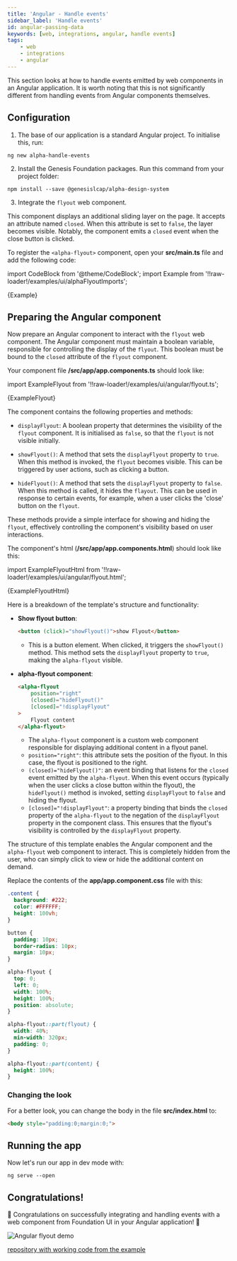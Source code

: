 ```yaml
---
title: 'Angular - Handle events'
sidebar_label: 'Handle events'
id: angular-passing-data
keywords: [web, integrations, angular, handle events]
tags:
    - web
    - integrations
    - angular
---
```


This section looks at how to handle events emitted by web components in an Angular application. It is worth noting that this is not significantly different from handling events from Angular components themselves.

## Configuration

1. The base of our application is a standard Angular project. To initialise this, run:

```shell
ng new alpha-handle-events
```

2. Install the Genesis Foundation packages. Run this command from your project folder:

```shell
npm install --save @genesislcap/alpha-design-system
```

3. Integrate the `flyout` web component. 

This component displays an additional sliding layer on the page. It accepts an attribute named `closed`. When this attribute is set to `false`, the layer becomes visible. Notably, the component emits a `closed` event when the close button is clicked.

To register the `<alpha-flyout>` component, open your **src/main.ts** file and add the following code:

import CodeBlock from '@theme/CodeBlock';
import Example from '!!raw-loader!/examples/ui/alphaFlyoutImports';

<CodeBlock className="language-ts">{Example}</CodeBlock>

## Preparing the Angular component

Now prepare an Angular component to interact with the `flyout` web component. The Angular component must maintain a boolean variable, responsible for controlling the display of the `flyout`. This boolean must be bound to the `closed` attribute of the `flyout` component.

Your component file **/src/app/app.components.ts** should look like:

import ExampleFlyout from '!!raw-loader!/examples/ui/angular/flyout.ts';

<CodeBlock className="language-ts">{ExampleFlyout}</CodeBlock>

The component contains the following properties and methods:

- `displayFlyout`: A boolean property that determines the visibility of the `flyout` component. It is initialised as `false`, so that the `flyout` is not visible initially.

- `showFlyout()`: A method that sets the `displayFlyout` property to `true`. When this method is invoked, the `flyout` becomes visible. This can be triggered by user actions, such as clicking a button.

- `hideFlyout()`: A method that sets the `displayFlyout` property to `false`. When this method is called, it hides the `flayout`. This can be used in response to certain events, for example, when a user clicks the 'close' button on the `flyout`.

These methods provide a simple interface for showing and hiding the `flyout`, effectively controlling the component's visibility based on user interactions.

The component's html (**/src/app/app.components.html**) should look like this:

import ExampleFlyoutHtml from '!!raw-loader!/examples/ui/angular/flyout.html';

<CodeBlock className="language-html">{ExampleFlyoutHtml}</CodeBlock>

Here is a breakdown of the template's structure and functionality:

- **Show flyout button**:
    ```html
    <button (click)="showFlyout()">show Flyout</button>
    ```
    - This is a button element. When clicked, it triggers the `showFlyout()` method. This method sets the `displayFlyout` property to `true`, making the `alpha-flyout` visible.

- **alpha-flyout component**:
    ```html
    <alpha-flyout
        position="right"
        (closed)="hideFlyout()"
        [closed]="!displayFlyout"
    >
        Flyout content
    </alpha-flyout>
    ```
    - The `alpha-flyout` component is a custom web component responsible for displaying additional content in a flyout panel.
    - `position="right"`: this attribute sets the position of the flyout. In this case, the flyout is positioned to the right.
    - `(closed)="hideFlyout()"`: an event binding that listens for the `closed` event emitted by the `alpha-flyout`. When this event occurs (typically when the user clicks a close button within the flyout), the `hideFlyout()` method is invoked, setting `displayFlyout` to `false` and hiding the flyout.
    - `[closed]="!displayFlyout"`: a property binding that binds the `closed` property of the `alpha-flyout` to the negation of the `displayFlyout` property in the component class. This ensures that the flyout's visibility is controlled by the `displayFlyout` property.

The structure of this template enables the Angular component and the `alpha-flyout` web component to interact. This is completely hidden from the user, who can simply click to view or hide the additional content on demand.

Replace the contents of the **app/app.component.css** file with this:
```css
.content {
  background: #222;
  color: #FFFFFF;
  height: 100vh;
}

button {
  padding: 10px;
  border-radius: 10px;
  margin: 10px;
}

alpha-flyout {
  top: 0;
  left: 0;
  width: 100%;
  height: 100%;
  position: absolute;
}

alpha-flyout::part(flyout) {
  width: 40%;
  min-width: 320px;
  padding: 0;
}

alpha-flyout::part(content) {
  height: 100%;
}
```

### Changing the look

For a better look, you can change the body in the file **src/index.html** to:

```html
<body style="padding:0;margin:0;">
```

## Running the app

Now let's run our app in dev mode with:
```shell
ng serve --open
```

## Congratulations!

🎉 Congratulations on successfully integrating and handling events with a web component from Foundation UI in your Angular application! 🎉

![Angular flyout demo](/integrations/angular/angular-flyout-demo.gif)

[repository with working code from the example](https://github.com/genesiscommunitysuccess/integration-examples/tree/main/angular/alpha-handle-events)
